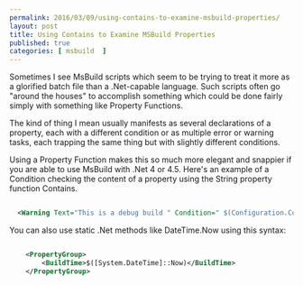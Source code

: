 ```yaml
---
permalink: 2016/03/09/using-contains-to-examine-msbuild-properties/
layout: post
title: Using Contains to Examine MSBuild Properties
published: true 
categories: [ msbuild  ]
---
```


Sometimes I see MsBuild scripts which seem to be trying to treat it more 
as a glorified batch file than a .Net-capable language. Such scripts often go 
"around the houses" to accomplish something which could be done fairly simply with 
something like Property Functions.

The kind of thing I mean usually manifests as several declarations of a property, each 
with a different condition or as multiple error or warning tasks, each trapping the same 
thing but with slightly different conditions. 

Using a Property Function makes this so much more elegant and snappier if you are able to 
use MsBuild with .Net 4 or 4.5. Here's an example of a Condition checking the content of 
a property using the String property function Contains.

~~~xml

  <Warning Text="This is a debug build " Condition=" $(Configuration.Contains('Debug')) " />

~~~

You can also use static .Net methods like DateTime.Now using this syntax:

~~~xml

    <PropertyGroup>
        <BuildTime>$([System.DateTime]::Now)</BuildTime>
    </PropertyGroup>    

~~~
